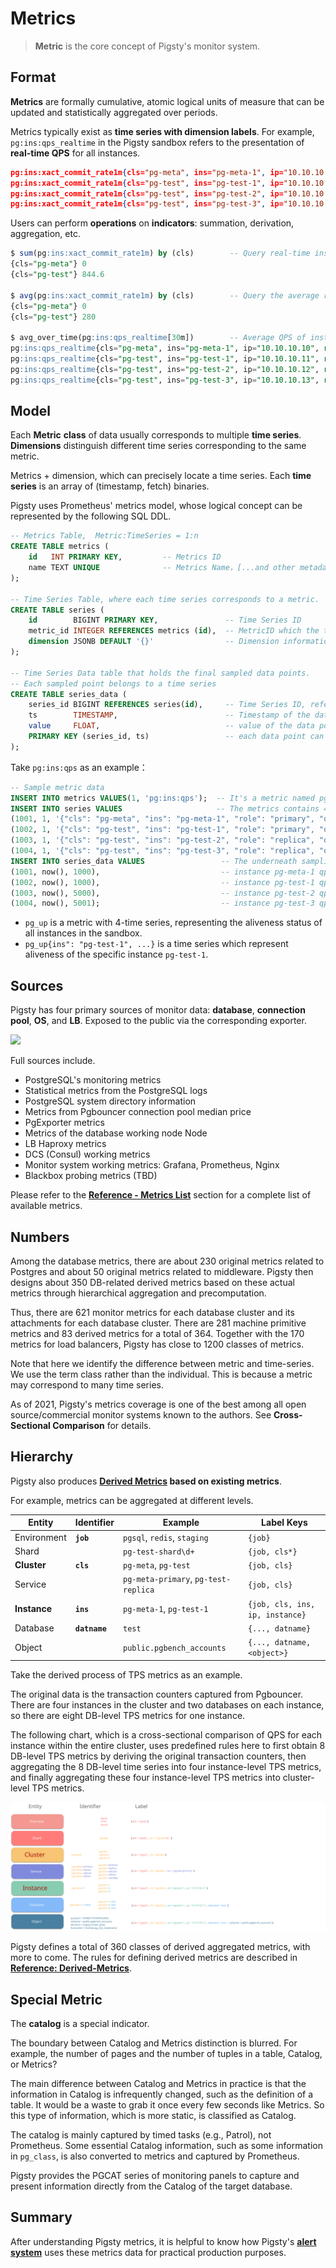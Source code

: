 # Metrics

>  **Metric** is the core concept of Pigsty's monitor system.



## Format

**Metrics** are formally cumulative, atomic logical units of measure that can be updated and statistically aggregated over periods.

Metrics typically exist as **time series with dimension labels**. For example, `pg:ins:qps_realtime` in the Pigsty sandbox refers to the presentation of **real-time QPS** for all instances.

```json
pg:ins:xact_commit_rate1m{cls="pg-meta", ins="pg-meta-1", ip="10.10.10.10", role="primary"} 0
pg:ins:xact_commit_rate1m{cls="pg-test", ins="pg-test-1", ip="10.10.10.11", role="primary"} 327.6
pg:ins:xact_commit_rate1m{cls="pg-test", ins="pg-test-2", ip="10.10.10.12", role="replica"} 517.0
pg:ins:xact_commit_rate1m{cls="pg-test", ins="pg-test-3", ip="10.10.10.13", role="replica"} 0
```


Users can perform **operations** on **indicators**: summation, derivation, aggregation, etc. 

```sql
$ sum(pg:ins:xact_commit_rate1m) by (cls)        -- Query real-time instance QPS aggregated by cluster
{cls="pg-meta"} 0
{cls="pg-test"} 844.6

$ avg(pg:ins:xact_commit_rate1m) by (cls)        -- Query the average real-time instance QPS of all instances in each cluster
{cls="pg-meta"} 0
{cls="pg-test"} 280

$ avg_over_time(pg:ins:qps_realtime[30m])        -- Average QPS of instances in the last 30 minutes
pg:ins:qps_realtime{cls="pg-meta", ins="pg-meta-1", ip="10.10.10.10", role="primary"} 0
pg:ins:qps_realtime{cls="pg-test", ins="pg-test-1", ip="10.10.10.11", role="primary"} 130
pg:ins:qps_realtime{cls="pg-test", ins="pg-test-2", ip="10.10.10.12", role="replica"} 100
pg:ins:qps_realtime{cls="pg-test", ins="pg-test-3", ip="10.10.10.13", role="replica"} 0
```



## Model

Each **Metric** **class** of data usually corresponds to multiple **time series**. **Dimensions** distinguish different time series corresponding to the same metric.

Metrics + dimension, which can precisely locate a time series. Each **time series** is an array of (timestamp, fetch) binaries.

Pigsty uses Prometheus' metrics model, whose logical concept can be represented by the following SQL DDL.


```sql
-- Metrics Table,  Metric:TimeSeries = 1:n
CREATE TABLE metrics (
    id   INT PRIMARY KEY,         -- Metrics ID
    name TEXT UNIQUE              -- Metrics Name，[...and other metadata such as type]
);

-- Time Series Table, where each time series corresponds to a metric.
CREATE TABLE series (
    id        BIGINT PRIMARY KEY,               -- Time Series ID 
    metric_id INTEGER REFERENCES metrics (id),  -- MetricID which the time series belonged, refer metrics(id)
    dimension JSONB DEFAULT '{}'                -- Dimension information in the form of k-v pair
);

-- Time Series Data table that holds the final sampled data points. 
-- Each sampled point belongs to a time series 
CREATE TABLE series_data (
    series_id BIGINT REFERENCES series(id),     -- Time Series ID, refer series(id)
    ts        TIMESTAMP,                        -- Timestamp of the data point
    value     FLOAT,                            -- value of the data point
    PRIMARY KEY (series_id, ts)                 -- each data point can be identified by time series id and timestamp
);
```

Take `pg:ins:qps` as an example：

```sql
-- Sample metric data
INSERT INTO metrics VALUES(1, 'pg:ins:qps');  -- It's a metric named pg:ins:qps, type GAUGE
INSERT INTO series VALUES                     -- The metrics contains 4 time-series, distinguished by dimension labels
(1001, 1, '{"cls": "pg-meta", "ins": "pg-meta-1", "role": "primary", "other": "..."}'),
(1002, 1, '{"cls": "pg-test", "ins": "pg-test-1", "role": "primary", "other": "..."}'),
(1003, 1, '{"cls": "pg-test", "ins": "pg-test-2", "role": "replica", "other": "..."}'),
(1004, 1, '{"cls": "pg-test", "ins": "pg-test-3", "role": "replica", "other": "..."}');
INSERT INTO series_data VALUES                 -- The underneath sampling data point
(1001, now(), 1000),                           -- instance pg-meta-1 qps 1000 at this moment
(1002, now(), 1000),                           -- instance pg-test-1 qps 1000 at this moment
(1003, now(), 5000),                           -- instance pg-test-2 qps 5000 at this moment
(1004, now(), 5001);                           -- instance pg-test-3 qps 5000 at this moment
```

* `pg_up` is a metric with 4-time series, representing the aliveness status of all instances in the sandbox.
* `pg_up{ins": "pg-test-1", ...}` is a time series which represent aliveness of the specific instance `pg-test-1`.





## Sources

Pigsty has four primary sources of monitor data: **database**, **connection pool**, **OS**, and **LB**. Exposed to the public via the corresponding exporter.

![](![](./_media/metrics_source.png))


Full sources include.

* PostgreSQL's monitoring metrics
* Statistical metrics from the PostgreSQL logs
* PostgreSQL system directory information
* Metrics from Pgbouncer connection pool median price
* PgExporter metrics
* Metrics of the database working node Node
* LB Haproxy metrics
* DCS (Consul) working metrics
* Monitor system working metrics: Grafana, Prometheus, Nginx
* Blackbox probing metrics (TBD)

Please refer to the [**Reference - Metrics List**](#metrics) section for a complete list of available metrics.



## Numbers

Among the database metrics, there are about 230 original metrics related to Postgres and about 50 original metrics related to middleware. Pigsty then designs about 350 DB-related derived metrics based on these actual metrics through hierarchical aggregation and precomputation.

Thus, there are 621 monitor metrics for each database cluster and its attachments for each database cluster. There are 281 machine primitive metrics and 83 derived metrics for a total of 364. Together with the 170 metrics for load balancers, Pigsty has close to 1200 classes of metrics.

Note that here we identify the difference between metric and time-series.
We use the term class rather than the individual. This is because a metric may correspond to many time series.

As of 2021, Pigsty's metrics coverage is one of the best among all open source/commercial monitor systems known to the authors. See **Cross-Sectional Comparison** for details.



## Hierarchy

Pigsty also produces **[Derived Metrics](#special-metric) based on existing metrics**.

For example, metrics can be aggregated at different levels.

| Entity       | Identifier    | Example                              | Label Keys                      |
| ------------ | ------------- | ------------------------------------ | ------------------------------- |
| Environment  | **`job`**     | `pgsql`, `redis`, `staging`          | `{job}`                         |
| Shard        |               | `pg-test-shard\d+`                   | `{job, cls*}`                   |
| **Cluster**  | **`cls`**     | `pg-meta`, `pg-test`                 | `{job, cls}`                    |
| Service      |               | `pg-meta-primary`, `pg-test-replica` | `{job, cls}`                    |
| **Instance** | **`ins`**     | `pg-meta-1`, `pg-test-1`             | `{job, cls, ins, ip, instance}` |
| Database     | **`datname`** | `test`                               | `{..., datname}`                |
| Object       |               | `public.pgbench_accounts`            | `{..., datname, <object>}`      |

Take the derived process of TPS metrics as an example.

The original data is the transaction counters captured from Pgbouncer. There are four instances in the cluster and two databases on each instance, so there are eight DB-level TPS metrics for one instance.

The following chart, which is a cross-sectional comparison of QPS for each instance within the entire cluster, uses predefined rules here to first obtain 8 DB-level TPS metrics by deriving the original transaction counters, then aggregating the 8 DB-level time series into four instance-level TPS metrics, and finally aggregating these four instance-level TPS metrics into cluster-level TPS metrics.

![](./_media/LABELS.svg)


Pigsty defines a total of 360 classes of derived aggregated metrics, with more to come. The rules for defining derived metrics are described in  [**Reference: Derived-Metrics**](#special-meric).



## Special Metric

The **catalog** is a special indicator.

The boundary between Catalog and Metrics distinction is blurred. For example, the number of pages and the number of tuples in a table, Catalog, or Metrics?

The main difference between Catalog and Metrics in practice is that the information in Catalog is infrequently changed, such as the definition of a table. It would be a waste to grab it once every few seconds like Metrics. So this type of information, which is more static, is classified as Catalog.

The catalog is mainly captured by timed tasks (e.g., Patrol), not Prometheus. Some essential Catalog information, such as some information in `pg_class`, is also converted to metrics and captured by Prometheus.

Pigsty provides the PGCAT series of monitoring panels to capture and present information directly from the Catalog of the target database.





## Summary

After understanding Pigsty metrics, it is helpful to know how Pigsty's [**alert system**](r-alert.md) uses these metrics data for practical production purposes.

